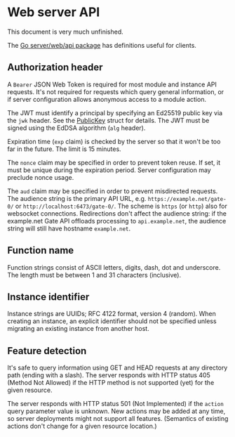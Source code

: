 # Web server API

This document is very much unfinished.

The [Go server/web/api package](https://godoc.org/gate.computer/gate/server/web/api)
has definitions useful for clients.


## Authorization header

A `Bearer` JSON Web Token is required for most module and instance API
requests.  It's not required for requests which query general information, or
if server configuration allows anonymous access to a module action.

The JWT must identify a principal by specifying an Ed25519 public key via the
`jwk` header.  See the
[PublicKey](https://godoc.org/gate.computer/gate/server/web/api#PublicKey)
struct for details.  The JWT must be signed using the EdDSA algorithm (`alg`
header).

Expiration time (`exp` claim) is checked by the server so that it won't be too
far in the future.  The limit is 15 minutes.

The `nonce` claim may be specified in order to prevent token reuse.  If set, it
must be unique during the expiration period.  Server configuration may preclude
nonce usage.

The `aud` claim may be specified in order to prevent misdirected requests.  The
audience string is the primary API URL, e.g. `https://example.net/gate-0/` or
`http://localhost:6473/gate-0/`.  The scheme is `https` (or `http`) also for
websocket connections.  Redirections don't affect the audience string: if the
example.net Gate API offloads processing to `api.example.net`, the audience
string will still have hostname `example.net`.


## Function name

Function strings consist of ASCII letters, digits, dash, dot and underscore.
The length must be between 1 and 31 characters (inclusive).


## Instance identifier

Instance strings are UUIDs; RFC 4122 format, version 4 (random).  When creating
an instance, an explicit identifier should not be specified unless migrating an
existing instance from another host.


## Feature detection

It's safe to query information using GET and HEAD requests at any directory
path (ending with a slash).  The server responds with HTTP status 405 (Method
Not Allowed) if the HTTP method is not supported (yet) for the given resource.

The server responds with HTTP status 501 (Not Implemented) if the `action`
query parameter value is unknown.  New actions may be added at any time, so
server deployments might not support all features.  (Semantics of existing
actions don't change for a given resource location.)

